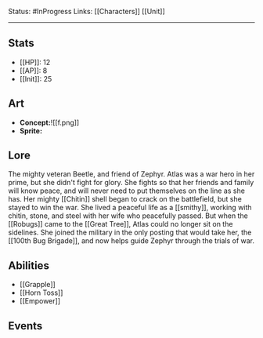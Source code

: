 Status: #InProgress
Links: [[Characters]] [[Unit]]
___
## Stats
- [[HP]]: 12
- [[AP]]: 8
- [[Init]]: 25

## Art
- **Concept:**![[f.png]]
- **Sprite:**

## Lore
The mighty veteran Beetle, and friend of Zephyr. Atlas was a war hero in her prime, but she didn't fight for glory. She fights so that her friends and family will know peace, and will never need to put themselves on the line as she has. Her mighty [[Chitin]] shell began to crack on the battlefield, but she stayed to win the war. She lived a peaceful life as a [[smithy]], working with chitin, stone, and steel with her wife who peacefully passed. But when the [[Robugs]] came to the [[Great Tree]], Atlas could no longer sit on the sidelines. She joined the military in the only posting that would take her, the [[100th Bug Brigade]], and now helps guide Zephyr through the trials of war.

## Abilities
- [[Grapple]]
- [[Horn Toss]]
- [[Empower]]

## Events
